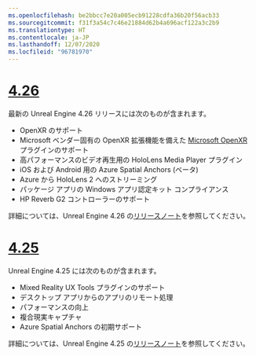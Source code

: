 ```yaml
---
ms.openlocfilehash: be2bbcc7e20a005ecb91228cdfa36b20f56acb33
ms.sourcegitcommit: f31f3a54c7c46e21884d62b4a696acf122a3c2b9
ms.translationtype: HT
ms.contentlocale: ja-JP
ms.lasthandoff: 12/07/2020
ms.locfileid: "96781970"
---
```

# <a name="426"></a>[4.26](#tab/ue426)

最新の Unreal Engine 4.26 リリースには次のものが含まれます。
* OpenXR のサポート
* Microsoft ベンダー固有の OpenXR 拡張機能を備えた [Microsoft OpenXR](https://github.com/microsoft/Microsoft-OpenXR-Unreal) プラグインのサポート
* 高パフォーマンスのビデオ再生用の HoloLens Media Player プラグイン
* iOS および Android 用の Azure Spatial Anchors (ベータ)
* Azure から HoloLens 2 へのストリーミング
* パッケージ アプリの Windows アプリ認定キット コンプライアンス
* HP Reverb G2 コントローラーのサポート

詳細については、Unreal Engine 4.26 の<a href="https://docs.unrealengine.com/Support/Builds/ReleaseNotes/4_26/index.html" target="_blank" title="Unreal Engine 4.26 リリースノート">リリースノート</a>を参照してください。 


# <a name="425"></a>[4.25](#tab/ue425)

Unreal Engine 4.25 には次のものが含まれます。
* Mixed Reality UX Tools プラグインのサポート
* デスクトップ アプリからのアプリのリモート処理
* パフォーマンスの向上
* 複合現実キャプチャ
* Azure Spatial Anchors の初期サポート

詳細については、Unreal Engine 4.25 の<a href="https://docs.unrealengine.com/Support/Builds/ReleaseNotes/4_25/index.html" target="_blank" title="Unreal Engine 4.25 リリースノート">リリースノート</a>を参照してください。 
